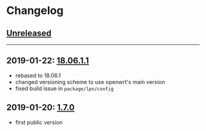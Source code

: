 # Changelog

## [Unreleased](https://github.com/lpn-plant/openwrt/compare/v18.06.1.1...lpnGate)

---

## 2019-01-22: [18.06.1.1](https://github.com/lpn-plant/openwrt/compare/v1.7.0...v18.06.1.1)

* rebased to 18.06.1
* changed versioning scheme to use openwrt's main version
* fixed build issue in `package/lpn/config`

## 2019-01-20: [1.7.0](https://github.com/lpn-plant/openwrt/compare/1961cdfb57c647530fc3b5729e1b5569e6fa98b0...v1.7.0)

* first public version
